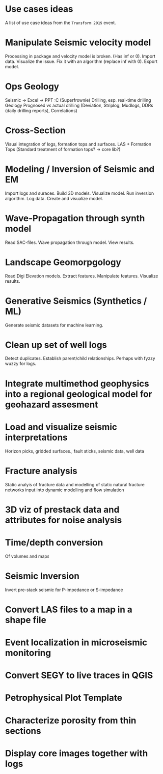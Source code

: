 # Use cases ideas

A list of use case ideas from the ```Transform 2019``` event.


# Manipulate Seismic velocity model
Processing in package and velocity model is broken. (Has inf or 0). Import data. Visualize the issue. Fix it with an algorithm (replace inf with 0). Export model.

# Ops Geology
Seismic -> Excel -> PPT :C (Superfrownie)
Drilling, esp. real-time drilling
Geology
Prognosed vs actual drilling
(Deviation, Striplog, Mudlogs, DDRs (daily drilling reports), Correlations)

# Cross-Section
Visual integration of logs, formation tops and surfaces. LAS + Formation Tops (Standard treatment of formation tops? → core lib?)

# Modeling / Inversion of Seismic and EM
Import logs and suraces. Build 3D models. Visualize model. Run inversion algorithm. Log data. Create and visualize model.

# Wave-Propagation through synth model
Read SAC-files. Wave propagation through model. View results.

# Landscape Geomorpgology
Read Digi Elevation models. Extract features. Manipulate features. Visualize results.

# Generative Seismics (Synthetics / ML)
Generate seismic datasets for machine learning.

# Clean up set of well logs
Detect duplicates. Establish parent/child relationships. Perhaps with fyzzy wuzzy for logs. 

# Integrate multimethod geophysics into a regional geological model for geohazard assesment

# Load and visualize seismic interpretations
Horizon picks, gridded surfaces., fault sticks, seismic data, well data

# Fracture analysis
Static analyis of fracture data and modelling of static natural fracture networks
input into dynamic modelling and flow simulation

# 3D viz of prestack data and attributes for noise analysis

# Time/depth conversion 
Of volumes and maps

# Seismic Inversion
Invert pre-stack seismic for P-impedance or S-impedance

# Convert LAS files to a map in a shape file

# Event localization in microseismic monitoring

# Convert SEGY to live traces in QGIS

# Petrophysical Plot Template 

# Characterize porosity from thin sections

# Display core images together with logs
